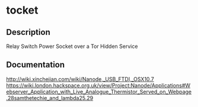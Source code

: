 tocket
======

Description
-----------
Relay Switch Power Socket over a Tor Hidden Service


Documentation
-------------
http://wiki.xinchejian.com/wiki/Nanode,_USB_FTDI,_OSX10.7
https://wiki.london.hackspace.org.uk/view/Project:Nanode/Applications#Webserver_Application_with_Live_Analogue_Thermistor_Served_on_Webpage.28samthetechie_and_lambda25.29
